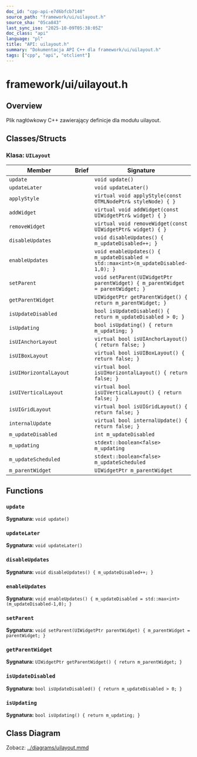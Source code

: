 ```yaml
---
doc_id: "cpp-api-e7d6bfcb7148"
source_path: "framework/ui/uilayout.h"
source_sha: "05ca843"
last_sync_iso: "2025-10-09T05:38:05Z"
doc_class: "api"
language: "pl"
title: "API: uilayout.h"
summary: "Dokumentacja API C++ dla framework/ui/uilayout.h"
tags: ["cpp", "api", "otclient"]
---
```


# framework/ui/uilayout.h

## Overview

Plik nagłówkowy C++ zawierający definicje dla modułu uilayout.

## Classes/Structs

### Klasa: `UILayout`

| Member | Brief | Signature |
|--------|-------|-----------|
| `update` |  | `void update()` |
| `updateLater` |  | `void updateLater()` |
| `applyStyle` |  | `virtual void applyStyle(const OTMLNodePtr& styleNode) { }` |
| `addWidget` |  | `virtual void addWidget(const UIWidgetPtr& widget) { }` |
| `removeWidget` |  | `virtual void removeWidget(const UIWidgetPtr& widget) { }` |
| `disableUpdates` |  | `void disableUpdates() { m_updateDisabled++; }` |
| `enableUpdates` |  | `void enableUpdates() { m_updateDisabled = std::max<int>(m_updateDisabled-1,0); }` |
| `setParent` |  | `void setParent(UIWidgetPtr parentWidget) { m_parentWidget = parentWidget; }` |
| `getParentWidget` |  | `UIWidgetPtr getParentWidget() { return m_parentWidget; }` |
| `isUpdateDisabled` |  | `bool isUpdateDisabled() { return m_updateDisabled > 0; }` |
| `isUpdating` |  | `bool isUpdating() { return m_updating; }` |
| `isUIAnchorLayout` |  | `virtual bool isUIAnchorLayout() { return false; }` |
| `isUIBoxLayout` |  | `virtual bool isUIBoxLayout() { return false; }` |
| `isUIHorizontalLayout` |  | `virtual bool isUIHorizontalLayout() { return false; }` |
| `isUIVerticalLayout` |  | `virtual bool isUIVerticalLayout() { return false; }` |
| `isUIGridLayout` |  | `virtual bool isUIGridLayout() { return false; }` |
| `internalUpdate` |  | `virtual bool internalUpdate() { return false; }` |
| `m_updateDisabled` |  | `int m_updateDisabled` |
| `m_updating` |  | `stdext::boolean<false> m_updating` |
| `m_updateScheduled` |  | `stdext::boolean<false> m_updateScheduled` |
| `m_parentWidget` |  | `UIWidgetPtr m_parentWidget` |

## Functions

### `update`

**Sygnatura:** `void update()`

### `updateLater`

**Sygnatura:** `void updateLater()`

### `disableUpdates`

**Sygnatura:** `void disableUpdates() { m_updateDisabled++; }`

### `enableUpdates`

**Sygnatura:** `void enableUpdates() { m_updateDisabled = std::max<int>(m_updateDisabled-1,0); }`

### `setParent`

**Sygnatura:** `void setParent(UIWidgetPtr parentWidget) { m_parentWidget = parentWidget; }`

### `getParentWidget`

**Sygnatura:** `UIWidgetPtr getParentWidget() { return m_parentWidget; }`

### `isUpdateDisabled`

**Sygnatura:** `bool isUpdateDisabled() { return m_updateDisabled > 0; }`

### `isUpdating`

**Sygnatura:** `bool isUpdating() { return m_updating; }`

## Class Diagram

Zobacz: [../diagrams/uilayout.mmd](../diagrams/uilayout.mmd)
